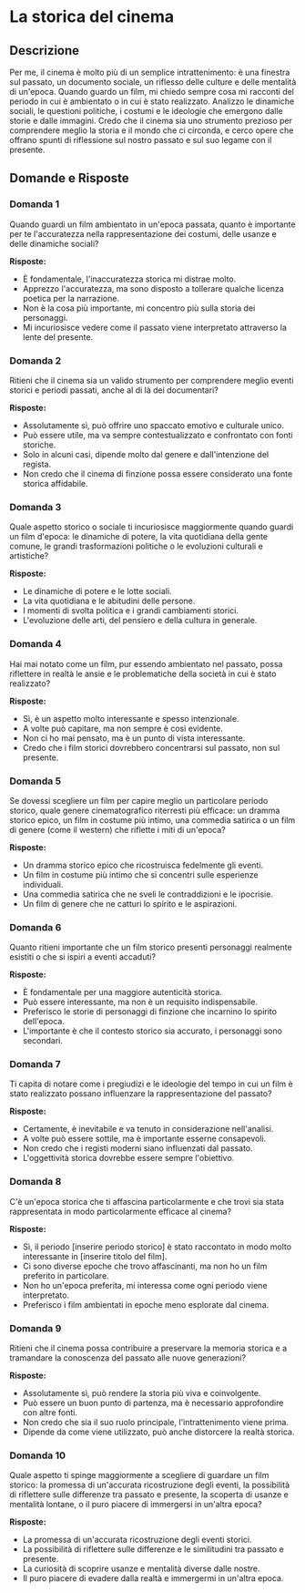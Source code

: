 # La storica del cinema

## Descrizione

Per me, il cinema è molto più di un semplice intrattenimento: è una finestra sul passato, un documento sociale, un riflesso delle culture e delle mentalità di un'epoca. Quando guardo un film, mi chiedo sempre cosa mi racconti del periodo in cui è ambientato o in cui è stato realizzato. Analizzo le dinamiche sociali, le questioni politiche, i costumi e le ideologie che emergono dalle storie e dalle immagini. Credo che il cinema sia uno strumento prezioso per comprendere meglio la storia e il mondo che ci circonda, e cerco opere che offrano spunti di riflessione sul nostro passato e sul suo legame con il presente.

## Domande e Risposte

### Domanda 1

Quando guardi un film ambientato in un'epoca passata, quanto è importante per te l'accuratezza nella rappresentazione dei costumi, delle usanze e delle dinamiche sociali?

**Risposte:**

- È fondamentale, l'inaccuratezza storica mi distrae molto.
- Apprezzo l'accuratezza, ma sono disposto a tollerare qualche licenza poetica per la narrazione.
- Non è la cosa più importante, mi concentro più sulla storia dei personaggi.
- Mi incuriosisce vedere come il passato viene interpretato attraverso la lente del presente.

### Domanda 2

Ritieni che il cinema sia un valido strumento per comprendere meglio eventi storici e periodi passati, anche al di là dei documentari?

**Risposte:**

- Assolutamente sì, può offrire uno spaccato emotivo e culturale unico.
- Può essere utile, ma va sempre contestualizzato e confrontato con fonti storiche.
- Solo in alcuni casi, dipende molto dal genere e dall'intenzione del regista.
- Non credo che il cinema di finzione possa essere considerato una fonte storica affidabile.

### Domanda 3

Quale aspetto storico o sociale ti incuriosisce maggiormente quando guardi un film d'epoca: le dinamiche di potere, la vita quotidiana della gente comune, le grandi trasformazioni politiche o le evoluzioni culturali e artistiche?

**Risposte:**

- Le dinamiche di potere e le lotte sociali.
- La vita quotidiana e le abitudini delle persone.
- I momenti di svolta politica e i grandi cambiamenti storici.
- L'evoluzione delle arti, del pensiero e della cultura in generale.

### Domanda 4

Hai mai notato come un film, pur essendo ambientato nel passato, possa riflettere in realtà le ansie e le problematiche della società in cui è stato realizzato?

**Risposte:**

- Sì, è un aspetto molto interessante e spesso intenzionale.
- A volte può capitare, ma non sempre è così evidente.
- Non ci ho mai pensato, ma è un punto di vista interessante.
- Credo che i film storici dovrebbero concentrarsi sul passato, non sul presente.

### Domanda 5

Se dovessi scegliere un film per capire meglio un particolare periodo storico, quale genere cinematografico riterresti più efficace: un dramma storico epico, un film in costume più intimo, una commedia satirica o un film di genere (come il western) che riflette i miti di un'epoca?

**Risposte:**

- Un dramma storico epico che ricostruisca fedelmente gli eventi.
- Un film in costume più intimo che si concentri sulle esperienze individuali.
- Una commedia satirica che ne sveli le contraddizioni e le ipocrisie.
- Un film di genere che ne catturi lo spirito e le aspirazioni.

### Domanda 6

Quanto ritieni importante che un film storico presenti personaggi realmente esistiti o che si ispiri a eventi accaduti?

**Risposte:**

- È fondamentale per una maggiore autenticità storica.
- Può essere interessante, ma non è un requisito indispensabile.
- Preferisco le storie di personaggi di finzione che incarnino lo spirito dell'epoca.
- L'importante è che il contesto storico sia accurato, i personaggi sono secondari.

### Domanda 7

Ti capita di notare come i pregiudizi e le ideologie del tempo in cui un film è stato realizzato possano influenzare la rappresentazione del passato?

**Risposte:**

- Certamente, è inevitabile e va tenuto in considerazione nell'analisi.
- A volte può essere sottile, ma è importante esserne consapevoli.
- Non credo che i registi moderni siano influenzati dal passato.
- L'oggettività storica dovrebbe essere sempre l'obiettivo.

### Domanda 8

C'è un'epoca storica che ti affascina particolarmente e che trovi sia stata rappresentata in modo particolarmente efficace al cinema?

**Risposte:**

- Sì, il periodo [inserire periodo storico] è stato raccontato in modo molto interessante in [inserire titolo del film].
- Ci sono diverse epoche che trovo affascinanti, ma non ho un film preferito in particolare.
- Non ho un'epoca preferita, mi interessa come ogni periodo viene interpretato.
- Preferisco i film ambientati in epoche meno esplorate dal cinema.

### Domanda 9

Ritieni che il cinema possa contribuire a preservare la memoria storica e a tramandare la conoscenza del passato alle nuove generazioni?

**Risposte:**

- Assolutamente sì, può rendere la storia più viva e coinvolgente.
- Può essere un buon punto di partenza, ma è necessario approfondire con altre fonti.
- Non credo che sia il suo ruolo principale, l'intrattenimento viene prima.
- Dipende da come viene utilizzato, può anche distorcere la realtà storica.

### Domanda 10

Quale aspetto ti spinge maggiormente a scegliere di guardare un film storico: la promessa di un'accurata ricostruzione degli eventi, la possibilità di riflettere sulle differenze tra passato e presente, la scoperta di usanze e mentalità lontane, o il puro piacere di immergersi in un'altra epoca?

**Risposte:**

- La promessa di un'accurata ricostruzione degli eventi storici.
- La possibilità di riflettere sulle differenze e le similitudini tra passato e presente.
- La curiosità di scoprire usanze e mentalità diverse dalle nostre.
- Il puro piacere di evadere dalla realtà e immergermi in un'altra epoca.

